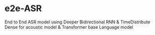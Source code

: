 # e2e-ASR

End to End ASR model using Deeper Bidirectional RNN & TimeDistribute Dense for acoustic model & Transformer base Language model
